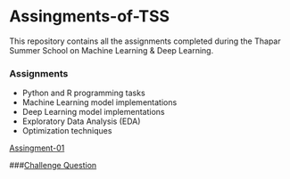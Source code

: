# Assingments-of-TSS
This repository contains all the assignments completed during the Thapar Summer School on Machine Learning & Deep Learning. 
### Assignments

- Python and R programming tasks
- Machine Learning model implementations
- Deep Learning model implementations
- Exploratory Data Analysis (EDA)
- Optimization techniques

[Assingment-01](https://colab.research.google.com/drive/1x2Q-_vO76kk6c6QFDl_wmZVYn75fKZ_a?usp=sharing)

###[Challenge Question](https://github.com/pqwevg4/Assingments-of-TSS/blob/main/ChallengeQuestion.py)
